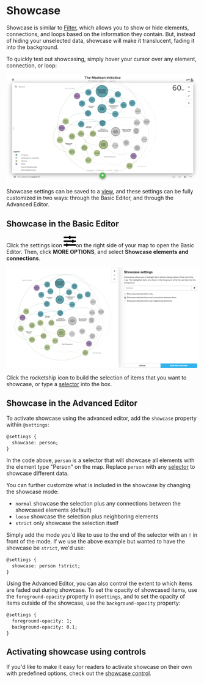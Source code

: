# Showcase

Showcase is similar to [Filter](/guides/filter.md), which allows you to show or hide elements, connections, and loops based on the information they contain. But, instead of hiding your unselected data, showcase will make it translucent, fading it into the background.

To quickly test out showcasing, simply hover your cursor over any element, connection, or loop:

![showcase animation](../images/showcase-control.gif)

Showcase settings can be saved to a [view](/guides/views.md), and these settings can be fully customized in two ways: through the Basic Editor, and through the Advanced Editor.

## Showcase in the Basic Editor

Click the settings icon ![](/icons/sliders-h.svg)on the right side of your map to open the Basic Editor. Then, click **MORE OPTIONS**, and select **Showcase elements and connections**.

![Showcase basic editor](/images/overview-showcase.png)

Click the rocketship icon  to build the selection of items that you want to showcase, or type a [selector](/guides/selectors.md) into the box.


## Showcase in the Advanced Editor

To activate showcase using the advanced editor, add the `showcase` property within `@settings`:

```
@settings {
  showcase: person;
}
```
In the code above, `person` is a selector that will showcase all elements with the element type "Person" on the map. Replace `person` with any [selector](/guides/selectors.md) to showcase different data.

You can further customize what is included in the showcase by changing the showcase mode:

 * `normal` showcase the selection plus any connections between the showcased elements (default)
 * `loose` showcase the selection plus neighboring elements
 * `strict` only showcase the selection itself


Simply add the mode you'd like to use to the end of the selector with an `!` in front of the mode. If we use the above example but wanted to have the showcase be `strict`, we'd use:

```
@settings {
  showcase: person !strict;
}
```

Using the Advanced Editor, you can also control the extent to which items are faded out during showcase. To set the opacity of showcased items, use the `foreground-opacity` property in `@settings`, and to set the opacity of items outside of the showcase, use the `background-opacity` property:

```
@settings {
  foreground-opacity: 1;
  background-opacity: 0.1;
}
```

## Activating showcase using controls

If you'd like to make it easy for readers to activate showcase on their own with predefined options, check out the [showcase control](/guides/controls/showcase-control.md).


